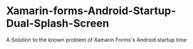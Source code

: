 # Xamarin-forms-Android-Startup-Dual-Splash-Screen
A Solution to the known problem of Xamarin Forms's  Android startup time
